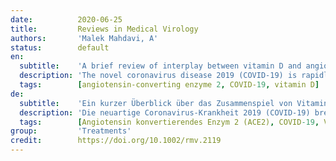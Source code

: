 ```yaml
---
date:          2020-06-25
title:         Reviews in Medical Virology
authors:       'Malek Mahdavi, A'
status:        default
en:
  subtitle:    'A brief review of interplay between vitamin D and angiotensin‐converting enzyme 2: Implications for a potential treatment for COVID‐19'
  description: 'The novel coronavirus disease 2019 (COVID‐19) is rapidly expanding and causing many deaths all over the world with the World Health Organization (WHO) declaring a pandemic in March 2020. Current therapeutic options are limited and there is no registered and/or definite treatment or vaccine for this disease or the causative infection, severe acute respiratory coronavirus 2 syndrome (SARS‐CoV‐2). Angiotensin‐converting enzyme 2 (ACE2), a part of the renin‐angiotensin system (RAS), serves as the major entry point into cells for SARS‐CoV‐2 which attaches to human ACE2, thereby reducing the expression of ACE2 and causing lung injury and pneumonia. Vitamin D, a fat‐soluble‐vitamin, is a negative endocrine RAS modulator and inhibits renin expression and generation. It can induce ACE2/Ang‐(1‐7)/MasR axis activity and inhibits renin and the ACE/Ang II/AT1R axis, thereby increasing expression and concentration of ACE2, MasR and Ang‐(1‐7) and having a potential protective role against acute lung injury (ALI)/acute respiratory distress syndrome (ARDS). Therefore, targeting the unbalanced RAS and ACE2 down‐regulation with vitamin D in SARS‐CoV‐2 infection is a potential therapeutic approach to combat COVID‐19 and induced ARDS.'
  tags:        [angiotensin‐converting enzyme 2, COVID‐19, vitamin D]
de:
  subtitle:    'Ein kurzer Überblick über das Zusammenspiel von Vitamin D und Angiotensin-konvertierendem Enzym 2: Implikationen für eine mögliche Behandlung von COVID-19'
  description: 'Die neuartige Coronavirus-Krankheit 2019 (COVID-19) breitet sich rasch aus und verursacht viele Todesfälle in der ganzen Welt, wobei die Weltgesundheitsorganisation (WHO) im März 2020 eine Pandemie ausruft. Die derzeitigen therapeutischen Möglichkeiten sind begrenzt, und es gibt keine zugelassene und/oder definitive Behandlung oder Impfung für diese Krankheit oder die verursachende Infektion, das schwere akute respiratorische Coronavirus-2-Syndrom (SARS-CoV-2). Das Angiotensin-konvertierende Enzym 2 (ACE2), ein Teil des Renin-Angiotensin-Systems (RAS), dient als Haupteintrittspforte in die Zellen für das SARS-CoV-2, das sich an das menschliche ACE2 anheftet, wodurch die Expression von ACE2 verringert und Lungenschäden und Lungenentzündungen verursacht werden. Vitamin D, ein fettlösliches Vitamin, ist ein negativer endokriner RAS-Modulator und hemmt die Expression und Bildung von Renin. Es kann die Aktivität der ACE2/Ang-(1-7)/MasR-Achse induzieren und hemmt Renin und die ACE/Ang II/AT1R-Achse, wodurch es die Expression und Konzentration von ACE2, MasR und Ang-(1-7) erhöht und eine potenziell schützende Rolle bei akuter Lungenverletzung (ALI)/akutem Atemnotsyndrom (ARDS) spielt. Daher ist die gezielte Beeinflussung der unausgewogenen RAS- und ACE2-Down-Regulation mit Vitamin D bei SARS-CoV-2-Infektionen ein potenzieller therapeutischer Ansatz zur Bekämpfung von COVID-19 und induziertem ARDS.' 
  tags:        [Angiotensin konvertierendes Enzym 2 (ACE2), COVID-19, Vitamin D]
group:         'Treatments'
credit:        https://doi.org/10.1002/rmv.2119
---
```

